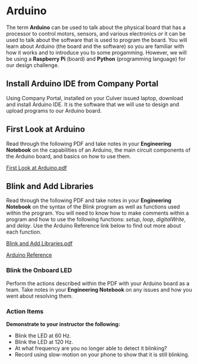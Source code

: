 # Arduino

The term **Arduino** can be used to talk about the physical board that has a processor to control motors, sensors, and various electronics *or* it can be used to talk about the software that is used to program the board. You will learn about Arduino (the board and the software) so you are familiar with how it works and to introduce you to some progamming. However, we will be using a **Raspberry Pi** (board) and **Python** (programming language) for our design challenge. 


## Install Arduino IDE from Company Portal

Using Company Portal, installed on your Culver issued laptop, download and install Arduino IDE. It is the software that we will use to design and upload programs to our Arduino board. 


## First Look at Arduino

Read through the following PDF and take notes in your **Engineering Notebook** on the capabilities of an Arduino, the main circuit components of the Arduino board, and basics on how to use them. 

<!--[First Look at Arduino.pdf ](https://drive.google.com/file/d/18EQRWNUOjW3YH3a1C8iBYt0frR-y16M4/view?usp=sharing)-->
[First Look at Arduino.pdf](https://raw.githubusercontent.com/Culver-Academies/engineering1/main/files/1.2_First_Look_Arduino.pdf)

## Blink and Add Libraries

Read through the following PDF and take notes in your **Engineering Notebook** on the syntax of the Blink program as well as functions used within the program. You will need to know how to make comments within a program and how to use the following functions: *setup*, *loop*, *digitalWrite*, and *delay*.  Use the Arduino Reference link below to find out more about each function. 

[Blink and Add Libraries.pdf](https://raw.githubusercontent.com/Culver-Academies/engineering1/main/files/1.5_Blink_and_Add_Libraries.pdf)

[Arduino Reference](https://www.arduino.cc/reference/en/)

### Blink the Onboard LED
Perform the actions described within the PDF with your Arduino board as a team. Take notes in your **Engineering Notebook** on any issues and how you went about resolving them. 

### Action Items
**Demonstrate to your instructor the following:**
* Blink the LED at 60 Hz.
* Blink the LED at 120 Hz.
* At what frequency are you no longer able to detect it blinking?
* Record using slow-motion on your phone to show that it is still blinking. 
